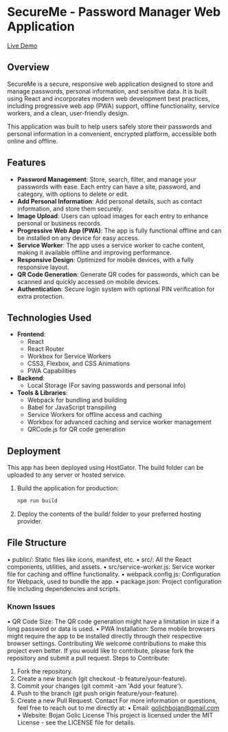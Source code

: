 # SecureMe - Password Manager Web Application

[Live Demo](https://secured.bojangolic.com/)

## Overview

SecureMe is a secure, responsive web application designed to store and manage passwords, personal information, and sensitive data. It is built using React and incorporates modern web development best practices, including progressive web app (PWA) support, offline functionality, service workers, and a clean, user-friendly design.

This application was built to help users safely store their passwords and personal information in a convenient, encrypted platform, accessible both online and offline.

## Features

- **Password Management**: Store, search, filter, and manage your passwords with ease. Each entry can have a site, password, and category, with options to delete or edit.
- **Add Personal Information**: Add personal details, such as contact information, and store them securely.
- **Image Upload**: Users can upload images for each entry to enhance personal or business records.
- **Progressive Web App (PWA)**: The app is fully functional offline and can be installed on any device for easy access.
- **Service Worker**: The app uses a service worker to cache content, making it available offline and improving performance.
- **Responsive Design**: Optimized for mobile devices, with a fully responsive layout.
- **QR Code Generation**: Generate QR codes for passwords, which can be scanned and quickly accessed on mobile devices.
- **Authentication**: Secure login system with optional PIN verification for extra protection.

## Technologies Used

- **Frontend**:
  - React
  - React Router
  - Workbox for Service Workers
  - CSS3, Flexbox, and CSS Animations
  - PWA Capabilities
- **Backend**:
  - Local Storage (For saving passwords and personal info)
- **Tools & Libraries**:
  - Webpack for bundling and building
  - Babel for JavaScript transpiling
  - Service Workers for offline access and caching
  - Workbox for advanced caching and service worker management
  - QRCode.js for QR code generation

## Deployment

This app has been deployed using HostGator. The build folder can be uploaded to any server or hosted service.

1. Build the application for production:
   ```bash
   npm run build
   ```
2. Deploy the contents of the build/ folder to your preferred hosting provider.

## File Structure

• public/: Static files like icons, manifest, etc.
• src/: All the React components, utilities, and assets.
• src/service-worker.js: Service worker file for caching and offline functionality.
• webpack.config.js: Configuration for Webpack, used to bundle the app.
• package.json: Project configuration file including dependencies and scripts.

### Known Issues

• QR Code Size: The QR code generation might have a limitation in size if a long password or data is used.
• PWA Installation: Some mobile browsers might require the app to be installed directly through their respective browser settings.
Contributing
We welcome contributions to make this project even better. If you would like to contribute, please fork the repository and submit a pull request.
Steps to Contribute:

1. Fork the repository.
2. Create a new branch (git checkout -b feature/your-feature).
3. Commit your changes (git commit -am 'Add your feature').
4. Push to the branch (git push origin feature/your-feature).
5. Create a new Pull Request.
   Contact
   For more information or questions, feel free to reach out to me directly at:
   • Email: golichbojan@gmail.com
   • Website: Bojan Golic
   License
   This project is licensed under the MIT License - see the LICENSE file for details.

